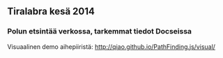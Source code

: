 ## Tiralabra kesä 2014

### Polun etsintää verkossa, tarkemmat tiedot Docseissa

Visuaalinen demo aihepiiristä:
http://qiao.github.io/PathFinding.js/visual/
